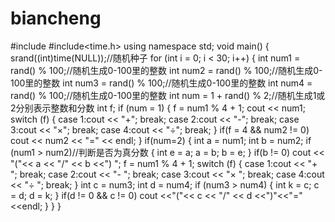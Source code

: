 # biancheng
#include<iostream>
#include<time.h>
using namespace std;
void main()
{
	srand((int)time(NULL));//随机种子
	for (int i = 0; i < 30; i++)
	{
		int num1 = rand() % 100;//随机生成0-100里的整数
		int num2 = rand() % 100;//随机生成0-100里的整数
		int num3 = rand() % 100;//随机生成0-100里的整数
		int num4 = rand() % 100;//随机生成0-100里的整数
		int num = 1 + rand() % 2;//随机生成1或2分别表示整数和分数
		int f;
		if (num = 1)
		{
			f = num1 % 4 + 1;
			cout << num1;
			switch (f)
			{
			case 1:cout << "+"; break;
			case 2:cout << "-"; break;
			case 3:cout << "×"; break;
			case 4:cout << "÷"; break;
			}
			if(f = 4 && num2 != 0)
			cout << num2 << "=" << endl;
		}
		if(num=2)
		{
			int a = num1;
			int b = num2;
			if (num1 > num2)//判断是否为真分数
			{
				int e = a;
				a = b;
				b = e;
			}
			if(b != 0)
			cout << "("<< a << "/" << b <<") ";
			f = num1 % 4 + 1;
			switch (f)
			{
			case 1:cout << "+  "; break;
			case 2:cout << "-  "; break;
			case 3:cout << "× "; break;
			case 4:cout << "÷ "; break;
			}
			int c = num3;
			int d = num4;
			if (num3 > num4)
			{
				int k = c;
				c = d;
				d = k;
			}
			if(d != 0 && c != 0)
			cout <<"("<< c << "/" << d <<")"<<"="<<endl;
		}
	}
}

